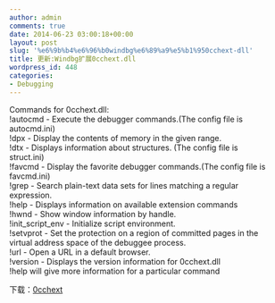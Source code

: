 ```yaml
---
author: admin
comments: true
date: 2014-06-23 03:00:18+00:00
layout: post
slug: '%e6%9b%b4%e6%96%b0windbg%e6%89%a9%e5%b1%950cchext-dll'
title: 更新:Windbg扩展0cchext.dll
wordpress_id: 448
categories:
- Debugging
---
```


Commands for 0cchext.dll:  
  !autocmd         - Execute the debugger commands.(The config file is  
                     autocmd.ini)  
  !dpx             - Display the contents of memory in the given range.  
  !dtx             - Displays information about structures. (The config file is  
                     struct.ini)  
  !favcmd          - Display the favorite debugger commands.(The config file is  
                     favcmd.ini)  
  !grep            - Search plain-text data sets for lines matching a regular  
                     expression.  
  !help            - Displays information on available extension commands  
  !hwnd            - Show window information by handle.  
  !init_script_env - Initialize script environment.  
  !setvprot        - Set the protection on a region of committed pages in the  
                     virtual address space of the debuggee process.  
  !url             - Open a URL in a default browser.  
  !version         - Displays the version information for 0cchext.dll  
!help  will give more information for a particular command  

下载：[0cchext](/uploads/2014/06/0cchext.zip)
